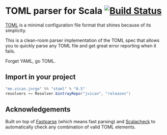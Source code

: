 # TOML parser for Scala [![Build Status](https://travis-ci.org/jvican/stoml.svg)](https://travis-ci.org/jvican/stoml)
  
[TOML](https://github.com/toml-lang/toml#user-content-comment) is a 
minimal configuration file format that shines because of its simplicity.

This is a clean-room parser implementation of the TOML spec that allows you to
quickly parse any TOML file and get great error reporting when it fails.

Forget YAML, go TOML.

## Import in your project
```scala
"me.vican.jorge" %% "stoml" % "0.5"
resolvers += Resolver.bintrayRepo("jvican", "releases")
```
  
## Acknowledgements
Built on top of [Fastparse](https://github.com/lihaoyi/fastparse) (which means fast parsing) and [Scalacheck](https://github.com/rickynils/scalacheck) to automatically check any combination of valid TOML elements.
